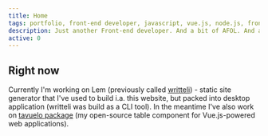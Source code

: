 ```yaml
---
title: Home
tags: portfolio, front-end developer, javascript, vue.js, node.js, front-end, web developer, web development, designer, web designer, full-stack developer, programmer, programming, developer
description: Just another Front-end developer. And a bit of AFOL. And a geek maybe.
active: 0
---
```


## Right now

Currently I'm working on Lem (previously called [writteli](https://github.com/writteli/writteli)) - static site generator that I've used to build i.a. this website, but packed into desktop application (writteli was build as a CLI tool). In the meantime I've also work on [tavuelo package](https://github.com/lukaszkups/tavuelo) (my open-source table component for Vue.js-powered web applications).
